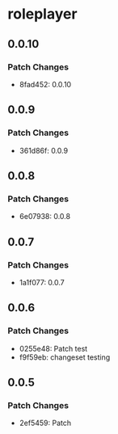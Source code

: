# roleplayer

## 0.0.10

### Patch Changes

- 8fad452: 0.0.10

## 0.0.9

### Patch Changes

- 361d86f: 0.0.9

## 0.0.8

### Patch Changes

- 6e07938: 0.0.8

## 0.0.7

### Patch Changes

- 1a1f077: 0.0.7

## 0.0.6

### Patch Changes

- 0255e48: Patch test
- f9f59eb: changeset testing

## 0.0.5

### Patch Changes

- 2ef5459: Patch
